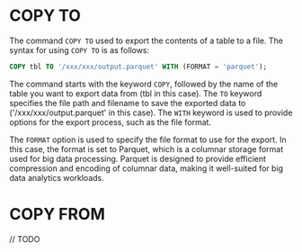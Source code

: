 # COPY TO
The command `COPY TO` used to export the contents of a table to a file.
The syntax for using `COPY TO` is as follows:

```sql
COPY tbl TO '/xxx/xxx/output.parquet' WITH (FORMAT = 'parquet');
```

The command starts with the keyword `COPY`, followed by the name of the table you want to export data
from (tbl in this case). The `TO` keyword specifies the file path and filename to save the exported
data to ('/xxx/xxx/output.parquet' in this case). The `WITH` keyword is used to provide options for
the export process, such as the file format.

The `FORMAT` option is used to specify the file format to use for the export. In this case, the format
is set to Parquet, which is a columnar storage format used for big data processing. Parquet is designed
to provide efficient compression and encoding of columnar data, making it well-suited for big data
analytics workloads.

# COPY FROM
// TODO

